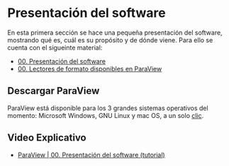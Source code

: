 # Presentación del software

En esta primera sección se hace una pequeña presentación del software, mostrando qué es, cuál es su propósito y de dónde viene. Para ello se cuenta con el sigueinte material:

- [00. Presentación del software](00_Presentacion_del_software.pdf)
- [00. Lectores de formato disponibles en ParaView](00_Lectores_de_formato_disponibles_en_ParaView.pdf)

## Descargar ParaView

ParaView está disponible para los 3 grandes sistemas operativos del momento: Microsoft Windows, GNU Linux y mac OS, a un solo [clic](https://www.paraview.org/download/).

## Video Explicativo

- [ParaView | 00. Presentación del software (tutorial)](https://youtu.be/EZV3EqaoCTQ)
